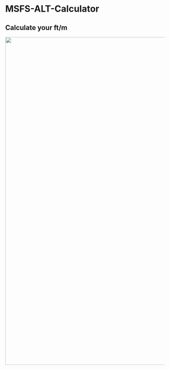 # MSFS-ALT-Calculator
<h2>Calculate your ft/m</h2>
<img width="1032" hight="2000" src="https://user-images.githubusercontent.com/56195623/145291891-fbc236fb-1fe9-4335-930c-67f68b49bb16.png">
